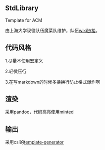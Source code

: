 ## StdLibrary

Template for ACM

由上海大学现役队伍魔菜队维护，队伍[wiki链接](http://modcsl.cn/wiki/index.php/Magic_Vegetable_(2019))。

## 代码风格

1.尽量不使用宏定义

2.轻微压行

3.在写markdown的时候多换换行防止格式爆炸啊

## 渲染

采用pandoc，代码高亮使用minted

## 输出

采用csl的[template-generator](https://github.com/2014CAIS01/template-generator)